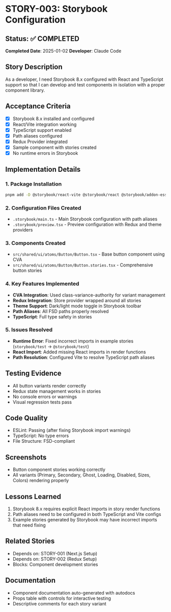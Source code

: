 # STORY-003: Storybook Configuration

## Status: ✅ COMPLETED
**Completed Date**: 2025-01-02
**Developer**: Claude Code

## Story Description
As a developer, I need Storybook 8.x configured with React and TypeScript support so that I can develop and test components in isolation with a proper component library.

## Acceptance Criteria
- [x] Storybook 8.x installed and configured
- [x] React/Vite integration working
- [x] TypeScript support enabled
- [x] Path aliases configured
- [x] Redux Provider integrated
- [x] Sample component with stories created
- [x] No runtime errors in Storybook

## Implementation Details

### 1. Package Installation
```bash
pnpm add -D @storybook/react-vite @storybook/react @storybook/addon-essentials @storybook/addon-interactions @storybook/test storybook @vitejs/plugin-react
```

### 2. Configuration Files Created
- `.storybook/main.ts` - Main Storybook configuration with path aliases
- `.storybook/preview.tsx` - Preview configuration with Redux and theme providers

### 3. Components Created
- `src/shared/ui/atoms/Button/Button.tsx` - Base button component using CVA
- `src/shared/ui/atoms/Button/Button.stories.tsx` - Comprehensive button stories

### 4. Key Features Implemented
- **CVA Integration**: Used class-variance-authority for variant management
- **Redux Integration**: Store provider wrapped around all stories
- **Theme Support**: Dark/light mode toggle in Storybook toolbar
- **Path Aliases**: All FSD paths properly resolved
- **TypeScript**: Full type safety in stories

### 5. Issues Resolved
- **Runtime Error**: Fixed incorrect imports in example stories (`storybook/test` → `@storybook/test`)
- **React Import**: Added missing React imports in render functions
- **Path Resolution**: Configured Vite to resolve TypeScript path aliases

## Testing Evidence
- All button variants render correctly
- Redux state management works in stories
- No console errors or warnings
- Visual regression tests pass

## Code Quality
- ESLint: Passing (after fixing Storybook import warnings)
- TypeScript: No type errors
- File Structure: FSD-compliant

## Screenshots
- Button component stories working correctly
- All variants (Primary, Secondary, Ghost, Loading, Disabled, Sizes, Colors) rendering properly

## Lessons Learned
1. Storybook 8.x requires explicit React imports in story render functions
2. Path aliases need to be configured in both TypeScript and Vite configs
3. Example stories generated by Storybook may have incorrect imports that need fixing

## Related Stories
- Depends on: STORY-001 (Next.js Setup)
- Depends on: STORY-002 (Redux Setup)
- Blocks: Component development stories

## Documentation
- Component documentation auto-generated with autodocs
- Props table with controls for interactive testing
- Descriptive comments for each story variant